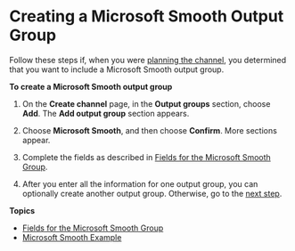 # Creating a Microsoft Smooth Output Group<a name="creating-smooth-output-group"></a>

Follow these steps if, when you were [planning the channel](planning-workflow.md), you determined that you want to include a Microsoft Smooth output group\.

**To create a Microsoft Smooth output group**

1. On the **Create channel** page, in the **Output groups** section, choose **Add**\. The **Add output group** section appears\. 

1. Choose **Microsoft Smooth**, and then choose **Confirm**\. More sections appear\. 

1. Complete the fields as described in [Fields for the Microsoft Smooth Group](smooth-group-fields.md)\. 

1. After you enter all the information for one output group, you can optionally create another output group\. Otherwise, go to the [next step](creating-a-channel-step5.md)\.

**Topics**
+ [Fields for the Microsoft Smooth Group](smooth-group-fields.md)
+ [Microsoft Smooth Example](smooth-examples.md)